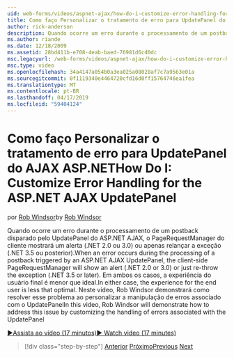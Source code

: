 ```yaml
---
uid: web-forms/videos/aspnet-ajax/how-do-i-customize-error-handling-for-the-aspnet-ajax-updatepanel
title: Como faço Personalizar o tratamento de erro para UpdatePanel do ASP.NET AJAX | Microsoft Docs
author: rick-anderson
description: Quando ocorre um erro durante o processamento de um postback disparado pelo UpdatePanel do ASP.NET AJAX, o PageRequestManager do cliente mostrará um alerta (. NE...
ms.author: riande
ms.date: 12/18/2009
ms.assetid: 28bd411b-e708-4eab-baed-76981d6cd0dc
msc.legacyurl: /web-forms/videos/aspnet-ajax/how-do-i-customize-error-handling-for-the-aspnet-ajax-updatepanel
msc.type: video
ms.openlocfilehash: 34a4147a054b0a3ea025a08028af7c7a9563e01a
ms.sourcegitcommit: 0f1119340e4464720cfd16d0ff15764746ea1fea
ms.translationtype: MT
ms.contentlocale: pt-BR
ms.lasthandoff: 04/17/2019
ms.locfileid: "59404124"
---
```

# <a name="how-do-i-customize-error-handling-for-the-aspnet-ajax-updatepanel"></a><span data-ttu-id="d13bd-103">Como faço Personalizar o tratamento de erro para UpdatePanel do AJAX ASP.NET</span><span class="sxs-lookup"><span data-stu-id="d13bd-103">How Do I: Customize Error Handling for the ASP.NET AJAX UpdatePanel</span></span>

<span data-ttu-id="d13bd-104">por [Rob Windsor](https://twitter.com/robwindsor)</span><span class="sxs-lookup"><span data-stu-id="d13bd-104">by [Rob Windsor](https://twitter.com/robwindsor)</span></span>

<span data-ttu-id="d13bd-105">Quando ocorre um erro durante o processamento de um postback disparado pelo UpdatePanel do ASP.NET AJAX, o PageRequestManager do cliente mostrará um alerta (.NET 2.0 ou 3.0) ou apenas relançar a exceção (.NET 3.5 ou posterior).</span><span class="sxs-lookup"><span data-stu-id="d13bd-105">When an error occurs during the processing of a postback triggered by an ASP.NET AJAX UpdatePanel, the client-side PageRequestManager will show an alert (.NET 2.0 or 3.0) or just re-throw the exception (.NET 3.5 or later).</span></span> <span data-ttu-id="d13bd-106">Em ambos os casos, a experiência do usuário final é menor que ideal.</span><span class="sxs-lookup"><span data-stu-id="d13bd-106">In either case, the experience for the end user is less that optimal.</span></span> <span data-ttu-id="d13bd-107">Neste vídeo, Rob Windsor demonstrará como resolver esse problema ao personalizar a manipulação de erros associado com o UpdatePanel</span><span class="sxs-lookup"><span data-stu-id="d13bd-107">In this video, Rob Windsor will demonstrate how to address this issue by customizing the handling of errors associated with the UpdatePanel</span></span>

[<span data-ttu-id="d13bd-108">&#9654;Assista ao vídeo (17 minutos)</span><span class="sxs-lookup"><span data-stu-id="d13bd-108">&#9654; Watch video (17 minutes)</span></span>](https://channel9.msdn.com/Blogs/ASP-NET-Site-Videos/how-do-i-customize-error-handling-for-the-aspnet-ajax-updatepanel)

> [!div class="step-by-step"]
> <span data-ttu-id="d13bd-109">[Anterior](set-up-your-development-environment-for-aspnet-20.md)
> [Próximo](how-do-i-use-aspnet-ajax-client-templates.md)</span><span class="sxs-lookup"><span data-stu-id="d13bd-109">[Previous](set-up-your-development-environment-for-aspnet-20.md)
[Next](how-do-i-use-aspnet-ajax-client-templates.md)</span></span>
